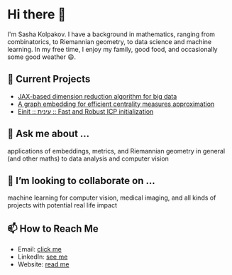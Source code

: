 <!--
**sashakolpakov/sashakolpakov** is a ✨ _special_ ✨ repository because its `README.md` (this file) appears on your GitHub profile.
-->

# Hi there 👋

I'm Sasha Kolpakov. I have a background in mathematics, ranging from combinatorics, to Riemannian geometry, to data science and machine learning. In my free time, I enjoy my family, good food, and occasionally some good weather 😄.

## 🔭 Current Projects

- [JAX-based dimension reduction algorithm for big data](https://github.com/sashakolpakov/dire-jax)
- [A graph embedding for efficient centrality measures approximation](https://github.com/sashakolpakov/graphem)
- [Einit :: עינית :: Fast and Robust ICP initialization](https://github.com/sashakolpakov/einit)

## 💬 Ask me about ...

applications of embeddings, metrics, and Riemannian geometry in general (and other maths) to data analysis and computer vision

## 👯 I’m looking to collaborate on ...

machine learning for computer vision, medical imaging, and all kinds of projects with potential real life impact

## 📫 How to Reach Me

- Email: [click me](mailto:kolpakov.alexander@gmail.com)
- LinkedIn: [see me](https://www.linkedin.com/in/alexander-kolpakov-7460a01a/)
- Website: [read me](https://sashakolpakov.wordpress.com/)
